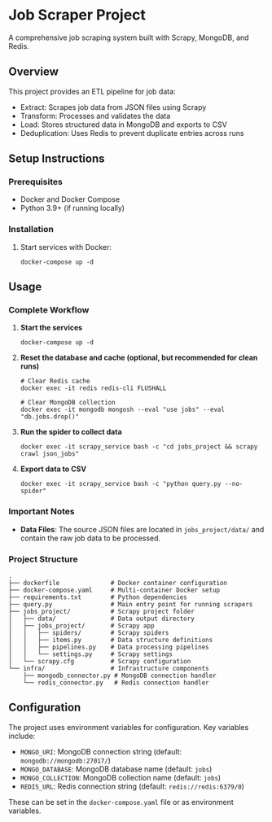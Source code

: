 # Job Scraper Project

A comprehensive job scraping system built with Scrapy, MongoDB, and Redis.

## Overview

This project provides an ETL pipeline for job data:
- Extract: Scrapes job data from JSON files using Scrapy
- Transform: Processes and validates the data
- Load: Stores structured data in MongoDB and exports to CSV
- Deduplication: Uses Redis to prevent duplicate entries across runs

## Setup Instructions

### Prerequisites
- Docker and Docker Compose
- Python 3.9+ (if running locally)

### Installation

1. Start services with Docker:
   ```
   docker-compose up -d
   ```

## Usage

### Complete Workflow

1. **Start the services**
   ```
   docker-compose up -d
   ```

2. **Reset the database and cache (optional, but recommended for clean runs)**
   ```
   # Clear Redis cache 
   docker exec -it redis redis-cli FLUSHALL
   
   # Clear MongoDB collection
   docker exec -it mongodb mongosh --eval "use jobs" --eval "db.jobs.drop()"
   ```

3. **Run the spider to collect data**
   ```
   docker exec -it scrapy_service bash -c "cd jobs_project && scrapy crawl json_jobs"
   ```

4. **Export data to CSV**
   ```
   docker exec -it scrapy_service bash -c "python query.py --no-spider"
   ```


### Important Notes

- **Data Files**: The source JSON files are located in `jobs_project/data/` and contain the raw job data to be processed.

### Project Structure

```
.
├── dockerfile              # Docker container configuration
├── docker-compose.yaml     # Multi-container Docker setup
├── requirements.txt        # Python dependencies
├── query.py                # Main entry point for running scrapers
├── jobs_project/           # Scrapy project folder
│   ├── data/               # Data output directory
│   ├── jobs_project/       # Scrapy app
│   │   ├── spiders/        # Scrapy spiders
│   │   ├── items.py        # Data structure definitions
│   │   ├── pipelines.py    # Data processing pipelines
│   │   └── settings.py     # Scrapy settings
│   └── scrapy.cfg          # Scrapy configuration
└── infra/                  # Infrastructure components
    ├── mongodb_connector.py # MongoDB connection handler
    └── redis_connector.py   # Redis connection handler
```

## Configuration

The project uses environment variables for configuration. Key variables include:

- `MONGO_URI`: MongoDB connection string (default: `mongodb://mongodb:27017/`)
- `MONGO_DATABASE`: MongoDB database name (default: `jobs`)
- `MONGO_COLLECTION`: MongoDB collection name (default: `jobs`)
- `REDIS_URL`: Redis connection string (default: `redis://redis:6379/0`)

These can be set in the `docker-compose.yaml` file or as environment variables.

